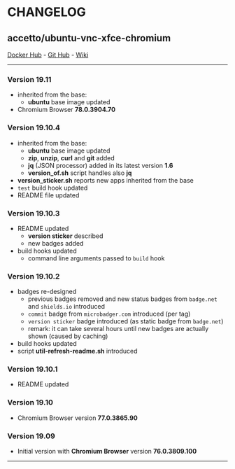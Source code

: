 # CHANGELOG

## accetto/ubuntu-vnc-xfce-chromium

[Docker Hub][this-docker] - [Git Hub][this-github] - [Wiki][this-wiki]

***

### Version 19.11

- inherited from the base:
  - **ubuntu** base image updated
- Chromium Browser **78.0.3904.70**

### Version 19.10.4

- inherited from the base:
  - **ubuntu** base image updated
  - **zip**, **unzip**, **curl** and **git** added
  - **jq** (JSON processor) added in its latest version **1.6**
  - **version_of.sh** script handles also **jq**
- **version_sticker.sh** reports new apps inherited from the base
- `test` build hook updated
- README file updated
  
### Version 19.10.3

- README updated
  - **version sticker** described
  - new badges added
- build hooks updated
  - command line arguments passed to `build` hook

### Version 19.10.2

- badges re-designed
  - previous badges removed and new status badges from `badge.net` and `shields.io` introduced
  - `commit` badge from `microbadger.com` introduced (per tag)
  - `version sticker` badge introduced (as static badge from `badge.net`)
  - remark: it can take several hours until new badges are actually shown (caused by caching)
- build hooks updated
- script **util-refresh-readme.sh** introduced

### Version 19.10.1

- README updated

### Version 19.10

- Chromium Browser version **77.0.3865.90**

### Version 19.09

- Initial version with **Chromium Browser** version **76.0.3809.100**

***

[this-docker]: https://hub.docker.com/r/accetto/ubuntu-vnc-xfce-chromium/
[this-github]: https://github.com/accetto/ubuntu-vnc-xfce-chromium
[this-wiki]: https://github.com/accetto/ubuntu-vnc-xfce-chromium/wiki
[this-base]: https://hub.docker.com/r/accetto/ubuntu-vnc-xfce

[accetto-github-ubuntu-vnc-xfce]: https://github.com/accetto/ubuntu-vnc-xfce
[accetto-github-ubuntu-vnc-xfce-firefox-plus]: https://github.com/accetto/ubuntu-vnc-xfce-firefox-plus
[accetto-docker-xubuntu-vnc]: https://hub.docker.com/r/accetto/xubuntu-vnc
[accetto-docker-xubuntu-vnc-firefox]:https://hub.docker.com/r/accetto/xubuntu-vnc-firefox

[accetto-docker-argbash-docker]: https://hub.docker.com/r/accetto/argbash-docker
[accetto-github-argbash-docker]: https://github.com/accetto/argbash-docker

[mousepad]: https://github.com/codebrainz/mousepad
[novnc]: https://github.com/kanaka/noVNC
[nsswrapper]: https://cwrap.org/nss_wrapper.html
